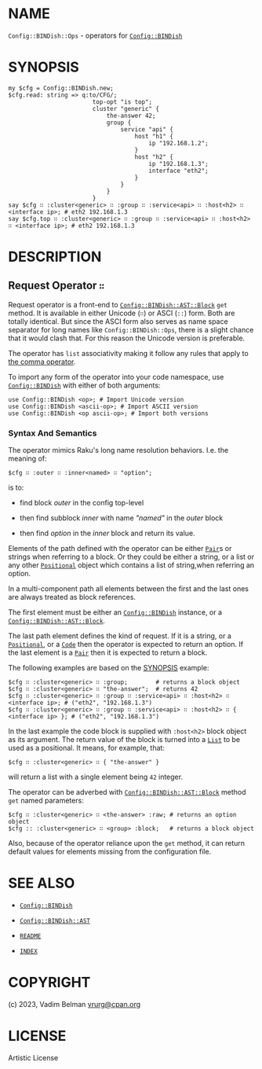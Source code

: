 # NAME

`Config::BINDish::Ops` - operators for [`Config::BINDish`](../BINDish.md)

# SYNOPSIS

``` 
my $cfg = Config::BINDish.new;
$cfg.read: string => q:to/CFG/;
                        top-opt "is top";
                        cluster "generic" {
                            the-answer 42;
                            group {
                                service "api" {
                                    host "h1" {
                                        ip "192.168.1.2";
                                    }
                                    host "h2" {
                                        ip "192.168.1.3";
                                        interface "eth2";
                                    }
                                }
                            }
                        }
say $cfg ∷ :cluster<generic> ∷ :group ∷ :service<api> ∷ :host<h2> ∷ <interface ip>; # eth2 192.168.1.3
say $cfg.top ∷ :cluster<generic> ∷ :group ∷ :service<api> ∷ :host<h2> ∷ <interface ip>; # eth2 192.168.1.3
```

# DESCRIPTION

## Request Operator `∷`

Request operator is a front-end to [`Config::BINDish::AST::Block`](AST/Block.md) `get` method. It is available in either Unicode (`∷`) or ASCI (`::`) form. Both are totally identical. But since the ASCI form also serves as name space separator for long names like `Config::BINDish::Ops`, there is a slight chance that it would clash that. For this reason the Unicode version is preferable.

The operator has `list` associativity making it follow any rules that apply to [the comma operator](https://docs.raku.org/routine/,).

To import any form of the operator into your code namespace, use [`Config::BINDish`](../BINDish.md) with either of both arguments:

``` 
use Config::BINDish <op>; # Import Unicode version
use Config::BINDish <ascii-op>; # Import ASCII version
use Config::BINDish <op ascii-op>; # Import both versions
```

### Syntax And Semantics

The operator mimics Raku's long name resolution behaviors. I.e. the meaning of:

``` 
$cfg ∷ :outer ∷ :inner<named> ∷ "option";
```

is to:

  - find block *outer* in the config top-level

  - then find subblock *inner* with name *"named"* in the *outer* block

  - then find *option* in the *inner* block and return its value.

Elements of the path defined with the operator can be either [`Pair`](https://docs.raku.org/type/Pair)s or strings when referring to a block. Or they could be either a string, or a list or any other [`Positional`](https://docs.raku.org/type/Positional) object which contains a list of string,when referring an option.

In a multi-component path all elements between the first and the last ones are always treated as block references.

The first element must be either an [`Config::BINDish`](../BINDish.md) instance, or a [`Config::BINDish::AST::Block`](AST/Block.md).

The last path element defines the kind of request. If it is a string, or a [`Positional`](https://docs.raku.org/type/Positional), or a [`Code`](https://docs.raku.org/type/Code) then the operator is expected to return an option. If the last element is a [`Pair`](https://docs.raku.org/type/Pair) then it is expected to return a block.

The following examples are based on the [SYNOPSIS](#SYNOPSIS) example:

``` 
$cfg ∷ :cluster<generic> ∷ :group;        # returns a block object
$cfg ∷ :cluster<generic> ∷ "the-answer";  # returns 42
$cfg ∷ :cluster<generic> ∷ :group ∷ :service<api> ∷ :host<h2> ∷ <interface ip>; # ("eth2", "192.168.1.3")
$cfg ∷ :cluster<generic> ∷ :group ∷ :service<api> ∷ :host<h2> ∷ { <interface ip> }; # ("eth2", "192.168.1.3")
```

In the last example the code block is supplied with `:host<h2>` block object as its argument. The return value of the block is turned into a [`List`](https://docs.raku.org/type/List) to be used as a positional. It means, for example, that:

``` 
$cfg ∷ :cluster<generic> ∷ { "the-answer" }
```

will return a list with a single element being `42` integer.

The operator can be adverbed with [`Config::BINDish::AST::Block`](AST/Block.md) method `get` named parameters:

``` 
$cfg ∷ :cluster<generic> ∷ <the-answer> :raw; # returns an option object
$cfg :: :cluster<generic> ∷ <group> :block;   # returns a block object
```

Also, because of the operator reliance upon the `get` method, it can return default values for elements missing from the configuration file.

# SEE ALSO

  - [`Config::BINDish`](../BINDish.md)

  - [`Config::BINDish::AST`](AST.md)

  - [`README`](../../../../README.md)

  - [`INDEX`](../../../../INDEX.md)

# COPYRIGHT

(c) 2023, Vadim Belman <vrurg@cpan.org>

# LICENSE

Artistic License
